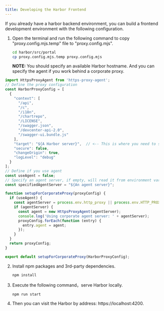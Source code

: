 ```yaml
---
title: Developing the Harbor Frontend
---
```


If you already have a harbor backend environment, you can build a frontend development environment with the following
configuration.

1. Open the terminal and run the following command to copy "proxy.config.mjs.temp" file to "proxy.config.mjs".
    ```sh
    cd harbor/src/portal
    cp proxy.config.mjs.temp proxy.config.mjs
    ```

   **NOTE:** You should specify an available Harbor hostname. And you can specify the agent if you work behind a
   corporate proxy.

```js
import HttpsProxyAgent from 'https-proxy-agent';
// Define the proxy configuration
const HarborProxyConfig = [
  {
    "context": [
      "/api",
      "/c",
      "/i18n",
      "/chartrepo",
      "/LICENSE",
      "/swagger.json",
      "/devcenter-api-2.0",
      "/swagger-ui.bundle.js"
    ],
    "target": "${A Harbor server}",  // <-- This is where you need to specify your Harbor server
    "secure": false,
    "changeOrigin": true,
    "logLevel": "debug"
  }
];
// Define if you use agent
const useAgent = false;
// Specify an agent server, if empty, will read it from environment variable http_proxy or HTTP_PROXY
const specifiedAgentServer = "${An agent server}";

function setupForCorporateProxy(proxyConfig) {
  if (useAgent) {
    const agentServer = process.env.http_proxy || process.env.HTTP_PROXY || specifiedAgentServer;
    if (agentServer) {
      const agent = new HttpsProxyAgent(agentServer);
      console.log('Using corporate agent server: ' + agentServer);
      proxyConfig.forEach(function (entry) {
        entry.agent = agent;
      });
    }
  }
  return proxyConfig;
}

export default setupForCorporateProxy(HarborProxyConfig);  
```

2. Install npm packages and 3rd-party dependencies.

    ```sh
    npm install
    ```

3. Execute the following command，serve Harbor locally.

    ```sh
    npm run start
    ```

4. Then you can visit the Harbor by address: https://localhost:4200.
